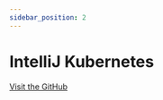 ```yaml
---
sidebar_position: 2
---
```


# IntelliJ Kubernetes

[Visit the GitHub](https://github.com/redhat-developer/intellij-kubernetes)